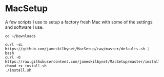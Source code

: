 # MacSetup

A few scripts I use to setup a factory fresh Mac with some of the settings and software I use.
```shell
cd ~/Downloads

curl -sL https://github.com/jameskilbynet/MacSetup/raw/master/defaults.sh | bash
curl -O https://raw.githubusercontent.com/jameskilbynet/MacSetup/master/install.sh
chmod +x install.sh
./install.sh
```
